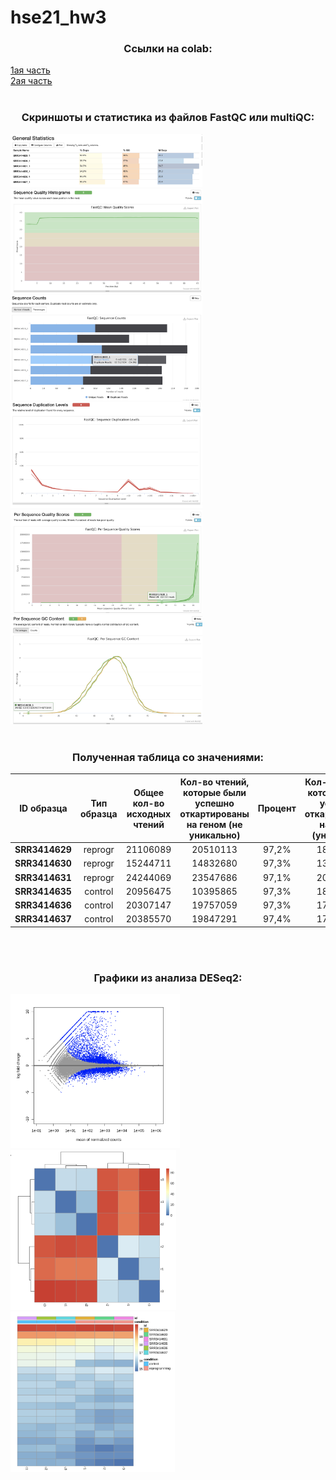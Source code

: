 # hse21_hw3
### <p align=center> Ссылки на colab: </p>
  [1ая часть](https://colab.research.google.com/drive/1ZpJ5pmOwfahympql-RUCQv_kfJcQRm6v?usp=sharing)</br>
  [2ая часть](https://colab.research.google.com/drive/1XtAQeDm7U-wPJ03S-DKNwyVW68mClcyZ?usp=sharing)
</br>
</br>
 
### <p align=center> Скриншоты и статистика из файлов FastQC или multiQC: </p>
  <img src="https://github.com/ulvivl/hse21_hw3/blob/main/img/General_Statistics.png" style="zoom:30%;" />
  <img src="https://github.com/ulvivl/hse21_hw3/blob/main/img/Seq_quality_histogram.png" style="zoom:30%;" />
  <img src="https://github.com/ulvivl/hse21_hw3/blob/main/img/Sequence_counts.png" style="zoom:30%;" />
  <img src="https://github.com/ulvivl/hse21_hw3/blob/main/img/Sequence_duplication.png" style="zoom:30%;" />
  <img src="https://github.com/ulvivl/hse21_hw3/blob/main/img/per_seq_quality.png" style="zoom:30%;" />
  <img src="https://github.com/ulvivl/hse21_hw3/blob/main/img/GC_content.png" style="zoom:30%;" />
 </br>
 </br>
  
### <p align=center> Полученная таблица со значениями: </p>

| ID образца | Тип образца  | Общее кол-во исходных чтений | Кол-во чтений, которые были успешно откартированы на геном (не уникально) | Процент | Кол-во чтений, которые были успешно откартированы на геном (уникально) | Процент | Общее кол-во чтений, которые попали на гены |
|----------|:-------:|:----------------:|:----------------:|:----------------:|:----------------:|:----------------:|:----------------:|
| **SRR3414629** | reprogr | 21106089 | 20510113 | 97,2% | 18375888 | 87.1% | 16049609 |
| **SRR3414630** | reprogr | 15244711 | 14832680 | 97,3% | 13186139 | 86.5% | 11465324 |
| **SRR3414631** | reprogr | 24244069 | 23547686 | 97,1% | 20928945 | 86.3% | 18408851 |
| **SRR3414635** | control | 20956475 | 10395865 | 97,3% | 18428317 | 88.0% | 16275997 |
| **SRR3414636** | control | 20307147 | 19757059 | 97,3% | 17825380 | 87.8% | 15757580 |
| **SRR3414637** | control | 20385570 | 19847291 | 97,4% | 17844858 | 87.5% | 15736978 |

</br>
</br>

### <p align=center> Графики из анализа DESeq2: </p>
  <img src="https://github.com/ulvivl/hse21_hw3/blob/main/img/MA_plot.png" style="zoom:30%;" />
  <img src="https://github.com/ulvivl/hse21_hw3/blob/main/img/Heatmap2.png" style="zoom:30%;" />
  <img src="https://github.com/ulvivl/hse21_hw3/blob/main/img/Heatmap.png" style="zoom:30%;" />
